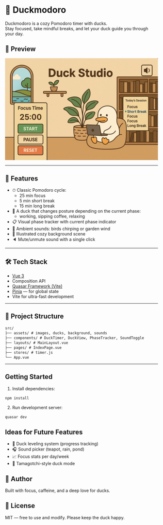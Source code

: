# 🦆 Duckmodoro

Duckmodoro is a cozy Pomodoro timer with ducks.  
Stay focused, take mindful breaks, and let your duck guide you through your day.

## 📸 Preview

![screenshot](./public/preview.png)

---

## 🚀 Features

- ⏱ Classic Pomodoro cycle:
  - 25 min focus
  - 5 min short break
  - 15 min long break
- 🦆 A duck that changes posture depending on the current phase:
  - working, sipping coffee, relaxing
- 📋 Visual phase tracker with current phase indicator
- 🎵 Ambient sounds: birds chirping or garden wind
- 🌄 Illustrated cozy background scene
- 🔈 Mute/unmute sound with a single click

---

## 🛠 Tech Stack

- [Vue 3](https://vuejs.org/)
- Composition API
- [Quasar Framework (Vite)](https://quasar.dev/)
- [Pinia](https://pinia.vuejs.org/) — for global state
- Vite for ultra-fast development

---

## 📁 Project Structure

```plaintext
src/
├── assets/ # images, ducks, background, sounds
├── components/ # DuckTimer, DuckView, PhaseTracker, SoundToggle
├── layouts/ # MainLayout.vue
├── pages/ # IndexPage.vue
├── stores/ # timer.js
└── App.vue
```

---

## Getting Started

1. Install dependencies:

```bash
npm install
```

2. Run development server:

```bash
quasar dev
```

## Ideas for Future Features

- 🧠 Duck leveling system (progress tracking)
- 🎧 Sound picker (teapot, rain, pond)
- 📈 Focus stats per day/week
- 🐣 Tamagotchi-style duck mode

## 🤍 Author

Built with focus, caffeine, and a deep love for ducks.

## 📄 License

MIT — free to use and modify. Please keep the duck happy.

